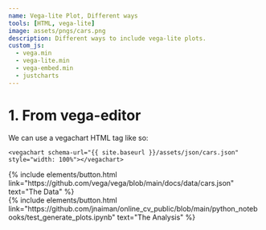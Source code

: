 ```yaml
---
name: Vega-lite Plot, Different ways
tools: [HTML, vega-lite]
image: assets/pngs/cars.png
description: Different ways to include vega-lite plots.
custom_js:
  - vega.min
  - vega-lite.min
  - vega-embed.min
  - justcharts
---
```



# 1. From vega-editor


We can use a vegachart HTML tag like so:

```
<vegachart schema-url="{{ site.baseurl }}/assets/json/cars.json" style="width: 100%"></vegachart>
```

<vegachart schema-url="{{ site.baseurl }}/assets/json/cars.json" style="width: 100%"></vegachart>


<!-- these are written in a combo of html and liquid --> 

<div class="left">
{% include elements/button.html link="https://github.com/vega/vega/blob/main/docs/data/cars.json" text="The Data" %}
</div>

<div class="right">
{% include elements/button.html link="https://github.com/jnaiman/online_cv_public/blob/main/python_notebooks/test_generate_plots.ipynb" text="The Analysis" %}
</div>

